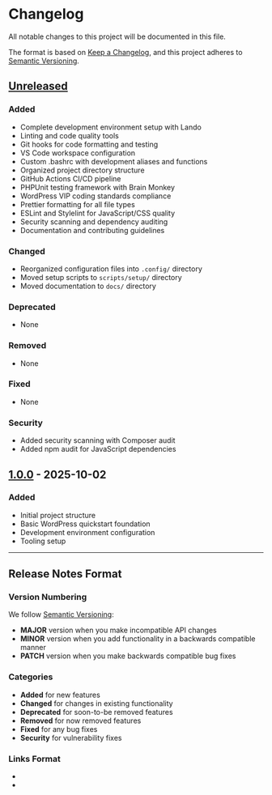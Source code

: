# Changelog

All notable changes to this project will be documented in this file.

The format is based on [Keep a Changelog](https://keepachangelog.com/en/1.0.0/), and this project
adheres to [Semantic Versioning](https://semver.org/spec/v2.0.0.html).

## [Unreleased]

### Added

- Complete development environment setup with Lando
- Linting and code quality tools
- Git hooks for code formatting and testing
- VS Code workspace configuration
- Custom .bashrc with development aliases and functions
- Organized project directory structure
- GitHub Actions CI/CD pipeline
- PHPUnit testing framework with Brain Monkey
- WordPress VIP coding standards compliance
- Prettier formatting for all file types
- ESLint and Stylelint for JavaScript/CSS quality
- Security scanning and dependency auditing
- Documentation and contributing guidelines

### Changed

- Reorganized configuration files into `.config/` directory
- Moved setup scripts to `scripts/setup/` directory
- Moved documentation to `docs/` directory

### Deprecated

- None

### Removed

- None

### Fixed

- None

### Security

- Added security scanning with Composer audit
- Added npm audit for JavaScript dependencies

## [1.0.0] - 2025-10-02

### Added

- Initial project structure
- Basic WordPress quickstart foundation
- Development environment configuration
- Tooling setup

---

## Release Notes Format

### Version Numbering

We follow [Semantic Versioning](https://semver.org/):

- **MAJOR** version when you make incompatible API changes
- **MINOR** version when you add functionality in a backwards compatible manner
- **PATCH** version when you make backwards compatible bug fixes

### Categories

- **Added** for new features
- **Changed** for changes in existing functionality
- **Deprecated** for soon-to-be removed features
- **Removed** for now removed features
- **Fixed** for any bug fixes
- **Security** for vulnerability fixes

### Links Format

- [Unreleased]: https://github.com/rfair404/WordPress-QuickStart/compare/v1.0.0...HEAD
- [1.0.0]: https://github.com/rfair404/WordPress-QuickStart/releases/tag/v1.0.0
